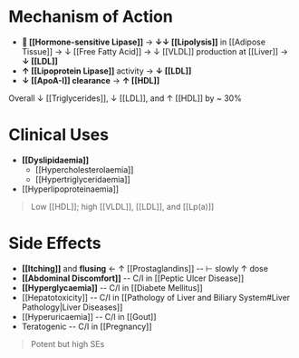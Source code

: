# Mechanism of Action
- ** [[Hormone-sensitive Lipase]]** → **↓↓ [[Lipolysis]]** in [[Adipose Tissue]] → ↓ [[Free Fatty Acid]] → ↓ [[VLDL]] production at [[Liver]] → **↓ [[LDL]]**
- **↑ [[Lipoprotein Lipase]]** activity → **↓ [[LDL]]**
- **↓ [[ApoA-I]] clearance** → **↑ [[HDL]]**

Overall ↓ [[Triglycerides]], ↓ [[LDL]], and ↑ [[HDL]] by ~ 30%

# Clinical Uses
- **[[Dyslipidaemia]]**
	- [[Hypercholesterolaemia]]
	- [[Hypertriglyceridaemia]]
- [[Hyperlipoproteinaemia]]

> Low [[HDL]]; high [[VLDL]], [[LDL]], and [[Lp(a)]] 

# Side Effects
- **[[Itching]]** and **flusing** ← ↑ [[Prostaglandins]] -- ⊢ slowly ↑ dose
- **[[Abdominal Discomfort]]** -- C/I in [[Peptic Ulcer Disease]] 
- **[[Hyperglycaemia]]** -- C/I in [[Diabete Mellitus]]
- [[Hepatotoxicity]] -- C/I in [[Pathology of Liver and Biliary System#Liver Pathology|Liver Diseases]]
- [[Hyperuricaemia]] -- C/I in [[Gout]]
- Teratogenic -- C/I in [[Pregnancy]]

> Potent but high SEs